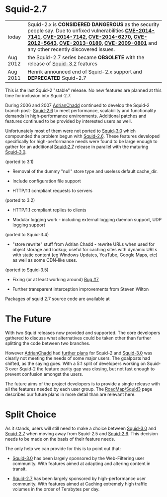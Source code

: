 # Squid-2.7

|          |                                                                                                                                                                                                                                                                                                                                                                                                                                                                                                                                                                                                     |
| -------- | --------------------------------------------------------------------------------------------------------------------------------------------------------------------------------------------------------------------------------------------------------------------------------------------------------------------------------------------------------------------------------------------------------------------------------------------------------------------------------------------------------------------------------------------------------------------------------------------------- |
| today    | Squid-2.x is **CONSIDERED DANGEROUS** as the security people say. Due to unfixed vulnerabilities **[CVE-2014-7141](http://www.squid-cache.org/Advisories/SQUID-2014_4.txt), [CVE-2014-7142](http://www.squid-cache.org/Advisories/SQUID-2014_4.txt), [CVE-2014-6270](http://www.squid-cache.org/Advisories/SQUID-2014_3.txt), [CVE-2012-5643](http://www.squid-cache.org/Advisories/SQUID-2012_1.txt), [CVE-2013-0189](http://www.squid-cache.org/Advisories/SQUID-2012_1.txt), [CVE-2009-0801](http://www.squid-cache.org/Advisories/SQUID-2011_1.txt)** and any other recently discovered issues. |
| Aug 2012 | the Squid-2.7 series became **OBSOLETE** with the release of [Squid-3.2](/Releases/Squid-3.2#) features                                                                                                                                                                                                                                                                                                                                                                                                                                                    |
| Aug 2011 | Henrik announced end of Squid-2.x support and **DEPRECATED** Squid-2.7                                                                                                                                                                                                                                                                                                                                                                                                                                                                                                                              |

This is the last Squid-2 "stable" release. No new features are planned
at this time for inclusion into Squid-2.7.

During 2006 and 2007
[AdrianChadd](/AdrianChadd#)
continued to develop the Squid-2 branch post-
[Squid-2.6](/Releases/Squid-2.6#)
to meet performance, scalability and functionality demands in
high-performance environments. Additional patches and features continued
to be provided by interested users as well.

Unfortunately most of them were not ported to
[Squid-3.0](/Releases/Squid-3.0#)
which compounded the problem begun with
[Squid-2.6](/Releases/Squid-2.6#).
These features developed specifically for high-performance needs were
found to be large enough to gather for an additional [Squid-2.7](#)
release in parallel with the maturing
[Squid-3.0](/Releases/Squid-3.0#).

(ported to 3.1)

  - Removal of the dummy "null" store type and useless default
    cache\_dir.

  - Include configuration file support

  - HTTP/1.1 compliant requests to servers

(ported to 3.2)

  - HTTP/1.1 compliant replies to clients

  - Modular logging work - including external logging daemon support,
    UDP logging support

(ported to Squid-3.4)

  - "store rewrite" stuff from Adrian Chadd - rewrite URLs when used for
    object storage and lookup; useful for caching sites with dynamic
    URLs with static content (eg Windows Updates, YouTube, Google Maps,
    etc) as well as some CDN-like uses.

(ported to Squid-3.5)

  - Fixing (or at least working around) [Bug
    \#7](https://bugs.squid-cache.org/show_bug.cgi?id=7#)

  - Further transparent interception improvements from Steven Wilton

Packages of squid 2.7 source code are available at
[](http://www.squid-cache.org/Versions/v2/2.7/)

# The Future

With two Squid releases now provided and supported. The core developers
gathered to discuss what alternatives could be taken other than further
splitting the code between two branches.

However
[AdrianChadd](/AdrianChadd#)
had [further
plans](/RoadMap/Squid2#)
for Squid-2 and
[Squid-3.0](/Releases/Squid-3.0#)
was clearly not meeting the needs of some major users. The goalposts had
shifted, as the saying goes. With a 5:1 split of developers working on
Squid-3 over Squid-2 the feature parity gap was closing, but not fast
enough to prevent confusion amongst the users.

The future aims of the project developers is to provide a single release
with all the features needed by each user group. The
[RoadMap/Squid3](/RoadMap/Squid3#)
page describes our future plans in more detail than are relevant here.

# Split Choice

As it stands, users will still need to make a choice between
[Squid-3.0](/Releases/Squid-3.0#)
and [Squid-2.7](#) when moving away from Squid-2.5 and
[Squid-2.6](/Releases/Squid-2.6#).
This decision needs to be made on the basis of their feature needs.

The only help we can provide for this is to point out that:

  - [Squid-3.0](/Releases/Squid-3.0#)
    has been largely sponsored by the Web-Filtering user community. With
    features aimed at adapting and altering content in transit.

  - [Squid-2.7](#) has been largely sponsored by high-performance user
    community. With features aimed at Caching extremely high traffic
    volumes in the order of Terabytes per day.
